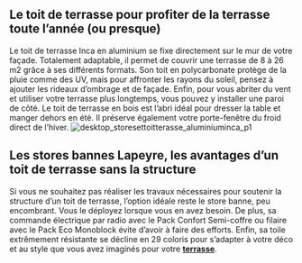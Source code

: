 ## Le toit de terrasse pour profiter de la terrasse toute l’année (ou presque)
Le toit de terrasse Inca en aluminium se fixe directement sur le mur de votre façade. Totalement adaptable, il permet de couvrir une terrasse de 8 à 26 m2 grâce à ses différents formats.
Son toit en polycarbonate protège de la pluie comme des UV, mais pour affronter les rayons du soleil, pensez à ajouter les rideaux d’ombrage et de façade. Enfin, pour vous abriter du vent et utiliser votre terrasse plus longtemps, vous pouvez y installer une paroi de côté.
Le toit de terrasse en bois est l’abri idéal pour dresser la table et manger dehors en été. Il préserve également votre porte-fenêtre du froid direct de l’hiver.
![desktop_storesettoitterasse_aluminiuminca_p1](//statics.lapeyre.fr/img/contrib/2bdd4da30020717c/desktop_storesettoitterasse_aluminiuminca_p1.jpg)
##
## Les stores bannes Lapeyre, les avantages d’un toit de terrasse sans la structure
Si vous ne souhaitez pas réaliser les travaux nécessaires pour soutenir la structure d’un toit de terrasse, l’option idéale reste le store banne, peu encombrant.
Vous le déployez lorsque vous en avez besoin. De plus, sa commande électrique par radio avec le Pack Confort Semi-coffre ou filaire avec le Pack Eco Monoblock évite d’avoir à faire des efforts.
Enfin, sa toile extrêmement résistante se décline en 29 coloris pour s’adapter à votre déco et au style que vous avez imaginés pour votre **[terrasse](/exterieur-jardin-CCU0008#SCU688012)**.